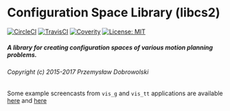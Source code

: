 # Configuration Space Library (libcs2)
[![CircleCI](https://circleci.com/gh/pdobrowo/libcs2.svg?style=svg)](https://circleci.com/gh/pdobrowo/libcs2)
[![TravisCI](https://travis-ci.org/pdobrowo/libcs2.svg?branch=master)](https://travis-ci.org/pdobrowo/libcs2)
[![Coverity](https://scan.coverity.com/projects/11381/badge.svg)](https://scan.coverity.com/projects/11381)
[![License: MIT](https://img.shields.io/badge/License-MIT-yellow.svg)](https://opensource.org/licenses/MIT)
##### A library for creating configuration spaces of various motion planning problems.
###### Copyright (c) 2015-2017 Przemysław Dobrowolski

Some example screencasts from `vis_g` and `vis_tt` applications are available [here](http://www.youtube.com/watch?v=cz0CRMBbbuA) and [here](http://www.youtube.com/watch?v=wXIMYdeLCDQ)
